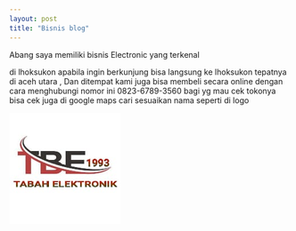 ```yaml
---
layout: post
title: "Bisnis blog"
---
```


 Abang saya memiliki bisnis Electronic yang terkenal 

di lhoksukon apabila ingin berkunjung
  bisa langsung ke lhoksukon tepatnya di aceh utara , Dan ditempat kami juga bisa membeli secara 
  online dengan cara menghubungi nomor ini  0823-6789-3560 bagi yg mau cek tokonya bisa cek juga 
  di google maps cari sesuaikan nama seperti di logo




 
 ![Bisnis-blog](/assets/image/tbelogo.jpg)



